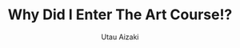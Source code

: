 --- 
slug: "why-did-i-enter-the-art-course"
title: "Why Did I Enter The Art Course!?"
publishdate: "2018-12-30"
src: "https://365manga.net/manga/why-did-i-enter-the-art-course"
author: "Utau Aizaki"
image: "https://data.365manga.net/images/thumbnails/32621-why-did-i-enter-the-art-course.jpg"
tags: ["Comedy","School life","Seinen","Slice of life"]
chapters: ["Chapter 12 ","Chapter 11 ","Chapter 10 ","Chapter 9 ","Chapter 8 ","Chapter 7	 ","Chapter 6 ","Chapter 5 ","Chapter 4 ","Chapter 3 ","Chapter 2 ","Chapter 1 ","Oneshot"]
chapterlinks: ["https://365manga.net/why-did-i-enter-the-art-course/chapter-12.html","https://365manga.net/why-did-i-enter-the-art-course/chapter-11.html","https://365manga.net/why-did-i-enter-the-art-course/chapter-10.html","https://365manga.net/why-did-i-enter-the-art-course/chapter-9.html","https://365manga.net/why-did-i-enter-the-art-course/chapter-8.html","https://365manga.net/why-did-i-enter-the-art-course/chapter-7.html","https://365manga.net/why-did-i-enter-the-art-course/chapter-6.html","https://365manga.net/why-did-i-enter-the-art-course/chapter-5.html","https://365manga.net/why-did-i-enter-the-art-course/chapter-4.html","https://365manga.net/why-did-i-enter-the-art-course/chapter-3.html","https://365manga.net/why-did-i-enter-the-art-course/chapter-2.html","https://365manga.net/why-did-i-enter-the-art-course/chapter-1.html","https://365manga.net/why-did-i-enter-the-art-course/chapter-0.html"]
description: "When entering high school, the protagonist Sakai Momone applies to the art course by mistake. She has to study overtime to keep up. There she meets new friends and learns to appreciate art."
---